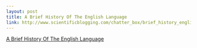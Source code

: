 ```yaml
--- 
layout: post
title: A Brief History Of The English Language
link: http://www.scientificblogging.com/chatter_box/brief_history_english_language
---
```

<a href=
"http://www.scientificblogging.com/chatter_box/brief_history_english_language">
A Brief History Of The English Language</a><br>
